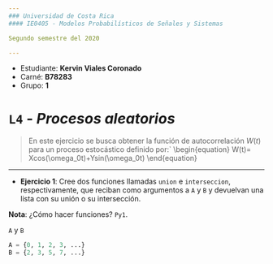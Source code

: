 ```yaml
---
### Universidad de Costa Rica
#### IE0405 - Modelos Probabilísticos de Señales y Sistemas

Segundo semestre del 2020

---
```

* Estudiante: **Kervin Viales Coronado**
* Carné: **B78283**
* Grupo: **1**

# `L4` - *Procesos aleatorios*

> En este ejercicio se busca obtener la función de autocorrelación $W(t)$ para un proceso estocástico definido por:`
\begin{equation}
  W(t)= Xcos(\omega_0t)+Ysin(\omega_0t)
\end{equation}

---

* **Ejercicio 1**: Cree dos funciones llamadas `union` e `interseccion`, respectivamente, que reciban como argumentos a `A` y `B` y devuelvan una lista con su unión o su intersección.

**Nota**: ¿Cómo hacer funciones? `Py1`.

`A` y `B`

```python
A = {0, 1, 2, 3, ...}
B = {2, 3, 5, 7, ...}
```
